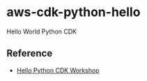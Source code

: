# aws-cdk-python-hello
Hello World Python CDK


## Reference

* [Hello Python CDK Workshop](https://cdkworkshop.com/30-python/30-hello-cdk/200-lambda.html)
